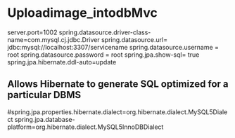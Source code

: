 # Uploadimage_intodbMvc
server.port=1002
spring.datasource.driver-class-name=com.mysql.cj.jdbc.Driver
spring.datasource.url= jdbc:mysql://localhost:3307/servicename
spring.datasource.username = root
spring.datasource.password = root
spring.jpa.show-sql= true
spring.jpa.hibernate.ddl-auto=update
## Allows Hibernate to generate SQL optimized for a particular DBMS
#spring.jpa.properties.hibernate.dialect=org.hibernate.dialect.MySQL5Dialect
spring.jpa.database-platform=org.hibernate.dialect.MySQL5InnoDBDialect
